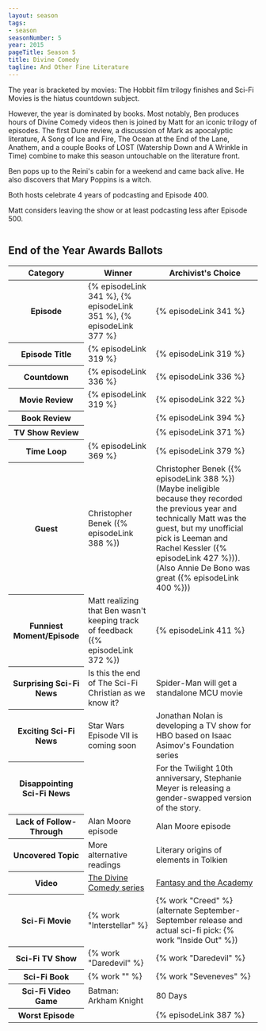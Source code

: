 ```yaml
---
layout: season
tags:
- season
seasonNumber: 5
year: 2015
pageTitle: Season 5
title: Divine Comedy
tagline: And Other Fine Literature
---
```

<div class="columns">
<div class="column is-half">
The year is bracketed by movies: The Hobbit film trilogy finishes and Sci-Fi Movies is the hiatus countdown subject.

However, the year is dominated by books. Most notably, Ben produces hours of Divine Comedy videos then is joined by Matt for an iconic trilogy of episodes. The first Dune review, a discussion of Mark as apocalyptic literature, A Song of Ice and Fire, The Ocean at the End of the Lane, Anathem, and a couple Books of LOST (Watership Down and A Wrinkle in Time) combine to make this season untouchable on the literature front.

Ben pops up to the Reini's cabin for a weekend and came back alive. He also discovers that Mary Poppins is a witch.

Both hosts celebrate 4 years of podcasting and Episode 400.

Matt considers leaving the show or at least podcasting less after Episode 500.
</div>
</div>

<h2>End of the Year Awards Ballots</h2>
<table class="table is-striped">
    <thead>
        <tr>
            <th>Category</th>
            <th>Winner</th>
            <th class="archivist">Archivist's Choice</th>
        </tr>
    </thead>
    <tbody>
        <tr>
            <th>Episode</th>
            <td>{% episodeLink 341 %}, {% episodeLink 351 %}, {% episodeLink 377 %}</td>
            <td>{% episodeLink 341 %}</td>
        </tr>
        <tr>
            <th>Episode Title</th>
            <td>{% episodeLink 319 %}</td>
            <td>{% episodeLink 319 %}</td>
        </tr>
        <tr>
            <th>Countdown</th>
            <td>{% episodeLink 336 %}</td>
            <td>{% episodeLink 336 %}</td>
        </tr>
        <tr>
            <th>Movie Review</th>
            <td>{% episodeLink 319 %}</td>
            <td>{% episodeLink 322 %}</td>
        </tr>
        <tr>
            <th>Book Review</th>
            <td></td>
            <td>{% episodeLink 394 %}</td>
        </tr>
        <tr>
            <th>TV Show Review</th>
            <td></td>
            <td>{% episodeLink 371 %}</td>
        </tr>
        <tr>
            <th>Time Loop</th>
            <td>{% episodeLink 369 %}</td>
            <td>{% episodeLink 379 %}</td>
        </tr>
        <tr>
            <th>Guest</th>
            <td>Christopher Benek ({% episodeLink 388 %})</td>
            <td>Christopher Benek ({% episodeLink 388 %}) (Maybe ineligible because they recorded the previous year and technically Matt was the guest, but my unofficial pick is Leeman and Rachel Kessler ({% episodeLink 427 %})). (Also Annie De Bono was great ({% episodeLink 400 %}))</td>
        </tr>
        <tr>
            <th>Funniest Moment/Episode</th>
            <td>Matt realizing that Ben wasn't keeping track of feedback ({% episodeLink 372 %})</td>
            <td>{% episodeLink 411 %}</td>
        </tr>
        <tr>
            <th>Surprising Sci-Fi News</th>
            <td>Is this the end of The Sci-Fi Christian as we know it?</td>
            <td>Spider-Man will get a standalone MCU movie</td>
        </tr>
        <tr>
            <th>Exciting Sci-Fi News</th>
            <td>Star Wars Episode VII is coming soon</td>
            <td>Jonathan Nolan is developing a TV show for HBO based on Isaac Asimov's Foundation series</td>
        </tr>
        <tr>
            <th>Disappointing Sci-Fi News</th>
            <td></td>
            <td>For the Twilight 10th anniversary, Stephanie Meyer is releasing a gender-swapped version of the story.</td>
        </tr>
        <tr>
            <th>Lack of Follow-Through</th>
            <td>Alan Moore episode</td>
            <td>Alan Moore episode</td>
        </tr>
        <tr>
            <th>Uncovered Topic</th>
            <td>More alternative readings</td>
            <td>Literary origins of elements in Tolkien</td>
        </tr>
        <tr>
            <th>Video</th>
            <td><a href="https://www.youtube.com/watch?v=mXv5kWkqUsQ">The Divine Comedy series</a></td>
            <td><a href="https://www.youtube.com/watch?v=_SXP4mn0zI0">Fantasy and the Academy</a></td>
        </tr>
        <tr>
            <th>Sci-Fi Movie</th>
            <td>{% work "Interstellar" %}</td>
            <td>{% work "Creed" %} (alternate September-September release and actual sci-fi pick: {% work "Inside Out" %})</td>
        </tr>
        <tr>
            <th>Sci-Fi TV Show</th>
            <td>{% work "Daredevil" %}</td>
            <td>{% work "Daredevil" %}</td>
        </tr>
        <tr>
            <th>Sci-Fi Book</th>
            <td>{% work "" %}</td>
            <td>{% work "Seveneves" %}</td>
        </tr>
        <tr>
            <th>Sci-Fi Video Game</th>
            <td>Batman: Arkham Knight</td>
            <td>80 Days</td>
        </tr>
        <tr>
            <th>Worst Episode</th>
            <td></td>
            <td>{% episodeLink 387 %}</td>
        </tr>
    </tbody>
</table>